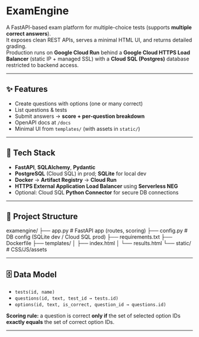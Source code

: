 # ExamEngine

A FastAPI-based exam platform for multiple-choice tests (supports **multiple correct answers**).  
It exposes clean REST APIs, serves a minimal HTML UI, and returns detailed grading.  
Production runs on **Google Cloud Run** behind a **Google Cloud HTTPS Load Balancer** (static IP + managed SSL) with a **Cloud SQL (Postgres)** database restricted to backend access.

---

## ✨ Features

- Create questions with options (one or many correct)
- List questions & tests
- Submit answers → **score + per-question breakdown**
- OpenAPI docs at `/docs`
- Minimal UI from `templates/` (with assets in `static/`)

---

## 🧱 Tech Stack

- **FastAPI**, **SQLAlchemy**, **Pydantic**
- **PostgreSQL** (Cloud SQL) in prod; **SQLite** for local dev
- **Docker** → **Artifact Registry** → **Cloud Run**
- **HTTPS External Application Load Balancer** using **Serverless NEG**
- Optional: Cloud SQL **Python Connector** for secure DB connections

---

## 📁 Project Structure

examengine/
├── app.py # FastAPI app (routes, scoring)
├── config.py # DB config (SQLite dev / Cloud SQL prod)
├── requirements.txt
├── Dockerfile
├── templates/
│ ├── index.html
│ └── results.html
└── static/ # CSS/JS/assets


---

## 🗄️ Data Model

- `tests(id, name)`
- `questions(id, text, test_id → tests.id)`
- `options(id, text, is_correct, question_id → questions.id)`

**Scoring rule:** a question is correct **only if** the set of selected option IDs **exactly equals** the set of correct option IDs.

---
